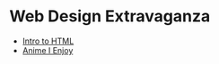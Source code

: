 # Web Design Extravaganza

<ul>
    <li><a href="intro_html/index.html" target="_blank">Intro to HTML</a></li>
    <li><a href="html5_css/index.html" target="_blank">Anime I Enjoy</a></li>

</ul>